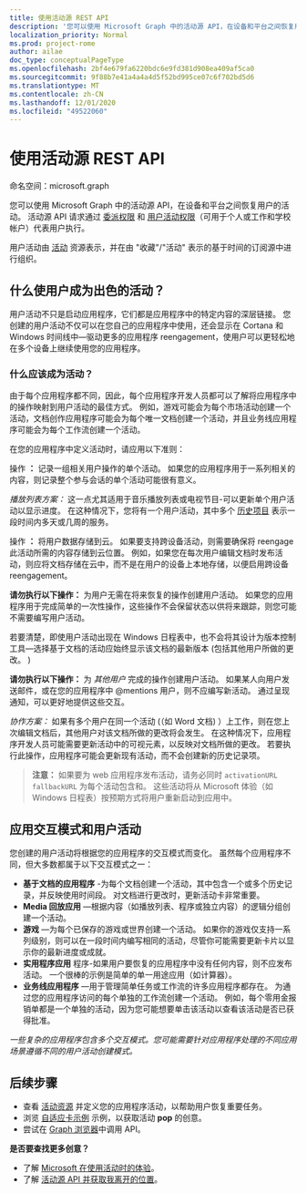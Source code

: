 ```yaml
---
title: 使用活动源 REST API
description: '您可以使用 Microsoft Graph 中的活动源 API，在设备和平台之间恢复用户的活动。 活动源 API 请求通过委派权限和用户活动权限（可用于个人或工作和学校帐户）代表用户执行。 '
localization_priority: Normal
ms.prod: project-rome
author: ailae
doc_type: conceptualPageType
ms.openlocfilehash: 2bf4e679fa6220bdc6e9fd381d908ea409af5ca0
ms.sourcegitcommit: 9f88b7e41a4a4a4d5f52bd995ce07c6f702bd5d6
ms.translationtype: MT
ms.contentlocale: zh-CN
ms.lasthandoff: 12/01/2020
ms.locfileid: "49522060"
---
```

# <a name="use-the-activity-feed-rest-api"></a>使用活动源 REST API

命名空间：microsoft.graph

您可以使用 Microsoft Graph 中的活动源 API，在设备和平台之间恢复用户的活动。 活动源 API 请求通过 [委派权限](/graph/permissions-reference#delegated-permissions-application-permissions-and-effective-permissions) 和 [用户活动权限](/graph/permissions-reference)（可用于个人或工作和学校帐户）代表用户执行。

用户活动由 [活动](/graph/api/resources/projectrome-activity) 资源表示，并在由 "收藏"/"活动" 表示的基于时间的订阅源中进行组织。
<!-- Add missing content.
Each activity represents a unique...
-->
## <a name="what-makes-a-great-user-activity"></a>什么使用户成为出色的活动？

用户活动不只是启动应用程序，它们都是应用程序中的特定内容的深层链接。 您创建的用户活动不仅可以在您自己的应用程序中使用，还会显示在 Cortana 和 Windows 时间线中—驱动更多的应用程序 reengagement，使用户可以更轻松地在多个设备上继续使用您的应用程序。

### <a name="what-should-become-an-activity"></a>什么应该成为活动？

由于每个应用程序都不同，因此，每个应用程序开发人员都可以了解将应用程序中的操作映射到用户活动的最佳方式。 例如，游戏可能会为每个市场活动创建一个活动，文档创作应用程序可能会为每个唯一文档创建一个活动，并且业务线应用程序可能会为每个工作流创建一个活动。

在您的应用程序中定义活动时，请应用以下准则：

操作 **：** 记录一组相关用户操作的单个活动。
如果您的应用程序用于一系列相关的内容，则记录整个参与会话的单个活动可能很有意义。

*播放列表方案：* 这一点尤其适用于音乐播放列表或电视节目-可以更新单个用户活动以显示进度。 在这种情况下，您将有一个用户活动，其中多个 [历史项目](/graph/api/resources/projectrome-historyitem) 表示一段时间内多天或几周的服务。

操作 **：** 将用户数据存储到云。
如果要支持跨设备活动，则需要确保将 reengage 此活动所需的内容存储到云位置。 例如，如果您在每次用户编辑文档时发布活动，则应将文档存储在云中，而不是在用户的设备上本地存储，以便启用跨设备 reengagement。

**请勿执行以下操作：** 为用户无需在将来恢复的操作创建用户活动。
如果您的应用程序用于完成简单的一次性操作，这些操作不会保留状态以供将来跟踪，则您可能不需要编写用户活动。

若要清楚，即使用户活动出现在 Windows 日程表中，也不会将其设计为版本控制工具—选择基于文档的活动应始终显示该文档的最新版本 (包括其他用户所做的更改。 ) 

**请勿执行以下操作：** 为 *其他用户* 完成的操作创建用户活动。
如果某人向用户发送邮件，或在您的应用程序中 @mentions 用户，则不应编写新活动。 通过呈现通知，可以更好地提供这些交互。

*协作方案：* 如果有多个用户在同一个活动 (（如 Word 文档) ）上工作，则在您上次编辑文档后，其他用户对该文档所做的更改将会发生。 在这种情况下，应用程序开发人员可能需要更新活动中的可视元素，以反映对文档所做的更改。 若要执行此操作，应用程序可能会更新现有活动，而不会创建新的历史记录项。

>**注意：** 如果要为 web 应用程序发布活动，请务必同时 `activationURL` `fallbackURL` 为每个活动包含和。 这些活动将从 Microsoft 体验（如 Windows 日程表）按预期方式将用户重新启动到应用中。

## <a name="app-interaction-patterns-and-user-activities"></a>应用交互模式和用户活动
您创建的用户活动将根据您的应用程序的交互模式而变化。 虽然每个应用程序不同，但大多数都属于以下交互模式之一：

* **基于文档的应用程序** -为每个文档创建一个活动，其中包含一个或多个历史记录，并反映使用时间段。 对文档进行更改时，更新活动卡非常重要。
* **Media 回放应用** —根据内容（如播放列表、程序或独立内容）的逻辑分组创建一个活动。
* **游戏** —为每个已保存的游戏或世界创建一个活动。 如果你的游戏仅支持一系列级别，则可以在一段时间内编写相同的活动，尽管你可能需要更新卡片以显示你的最新进度或成就。
* **实用程序应用** 程序-如果用户要恢复的应用程序中没有任何内容，则不应发布活动。 一个很棒的示例是简单的单一用途应用（如计算器）。
* **业务线应用程序** —用于管理简单任务或工作流的许多应用程序都存在。 为通过您的应用程序访问的每个单独的工作流创建一个活动。 例如，每个零用金报销单都是一个单独的活动，因为您可能想要单击该活动以查看该活动是否已获得批准。

*一些复杂的应用程序包含多个交互模式。您可能需要针对应用程序处理的不同应用场景遵循不同的用户活动创建模式。*

<!-- Add content or remove H2.
## Common use cases
-->

## <a name="next-steps"></a>后续步骤

- 查看 [活动资源](/graph/api/resources/projectrome-activity) 并定义您的应用程序活动，以帮助用户恢复重要任务。
- 浏览 [自适应卡示例](https://adaptivecards.io/samples/) 示例，以获取活动 **pop** 的创意。
- 尝试在 [Graph 浏览器](https://developer.microsoft.com/graph/graph-explorer)中调用 API。

**是否要查找更多创意？**

- 了解 [Microsoft 在使用活动时的体验](https://channel9.msdn.com/events/Build/2017/B8108)。
- 了解 [活动源 API 并获取我离开的位置](https://channel9.msdn.com/Events/Windows/Windows-Developer-Day-Fall-Creators-Update/WinDev011)。
